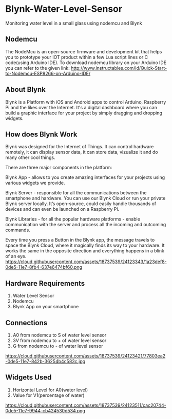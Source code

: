 # Blynk-Water-Level-Sensor
Monitoring water level in a small glass using nodemcu and Blynk

## Nodemcu
The NodeMcu is an open-source firmware and development kit that helps you to prototype your IOT product within a few Lua script lines or C code(using Arduino IDE).
To download nodemcu library on your Arduino IDE you can refer to the given link:
http://www.instructables.com/id/Quick-Start-to-Nodemcu-ESP8266-on-Arduino-IDE/

## About Blynk
Blynk is a Platform with iOS and Android apps to control Arduino, Raspberry Pi and the likes over the Internet.
It's a digital dashboard where you can build a graphic interface for your project by simply dragging and dropping widgets.

## How does Blynk Work
Blynk was designed for the Internet of Things. It can control hardware remotely, it can display sensor data, it can store data, vizualize it and do many other cool things.

There are three major components in the platform:

Blynk App - allows to you create amazing interfaces for your projects using various widgets we provide.

Blynk Server - responsible for all the communications between the smartphone and hardware. You can use our Blynk Cloud or run your private Blynk server locally. It’s open-source, could easily handle thousands of devices and can even be launched on a Raspberry Pi.

Blynk Libraries - for all the popular hardware platforms - enable communication with the server and process all the incoming and outcoming commands.

Every time you press a Button in the Blynk app, the message travels to space the Blynk Cloud, where it magically finds its way to your hardware. It works the same in the opposite direction and everything happens in a blink of an eye.
https://cloud.githubusercontent.com/assets/18737539/24123343/1a23def8-0de5-11e7-8fb4-637e6474bf60.png

## Hardware Requirements
1. Water Level Sensor
2. Nodemcu
3. Blynk App on your smartphone

## Connections
1. A0 from nodemcu to S of water level sensor
2. 3V from nodemcu to + of water level sensor
3. G from nodemcu to - of water level sensor

https://cloud.githubusercontent.com/assets/18737539/24123421/77803ea2-0de5-11e7-842b-36254b4c583c.jpg

## Widgets Used 
1. Horizontal Level for A0(water level)
2. Value for V1(percentage of water)

https://cloud.githubusercontent.com/assets/18737539/24123511/cac20744-0de5-11e7-9944-cb424530d534.png
